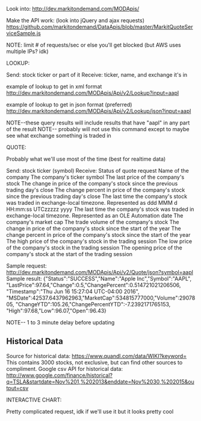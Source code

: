 Look into: http://dev.markitondemand.com/MODApis/

Make the API work: (look into jQuery and ajax requests)
https://github.com/markitondemand/DataApis/blob/master/MarkitQuoteServiceSample.js

NOTE: limit # of requests/sec or else you'll get blocked (but AWS uses multiple IPs? idk)

LOOKUP:

Send: stock ticker or part of it
Receive: ticker, name, and exchange it's in

example of lookup to get in xml format
http://dev.markitondemand.com/MODApis/Api/v2/Lookup?input=aapl

example of lookup to get in json format (preferred)
http://dev.markitondemand.com/MODApis/Api/v2/Lookup/json?input=aapl

NOTE--these query results will include results that have "aapl" in any part of the result
NOTE-- probably will not use this command except to maybe see what exchange something is traded in

QUOTE:

Probably what we'll use most of the time (best for realtime data)

Send: stock ticker (symbol)
Receive:  Status of quote request
          Name of the company
          The company's ticker symbol
          The last price of the company's stock
          The change in price of the company's stock since the previous trading day's close
          The change percent in price of the company's stock since the previous trading day's close
          The last time the company's stock was traded in exchange-local timezone. Represented as ddd MMM d HH:mm:ss UTCzzzzz yyyy
          The last time the company's stock was traded in exchange-local timezone. Represented as an OLE Automation date
          The company's market cap
          The trade volume of the company's stock
          The change in price of the company's stock since the start of the year
	        The change percent in price of the company's stock since the start of the year
          The high price of the company's stock in the trading session
          The low price of the company's stock in the trading session
          The opening price of the company's stock at the start of the trading session

Sample request: http://dev.markitondemand.com/MODApis/Api/v2/Quote/json?symbol=aapl
Sample result: {"Status":"SUCCESS","Name":"Apple Inc","Symbol":"AAPL",
                "LastPrice":97.64,"Change":0.5,"ChangePercent":0.514721021206506,
                "Timestamp":"Thu Jun 16 15:27:04 UTC-04:00 2016",
                "MSDate":42537.6437962963,"MarketCap":534815777000,"Volume":2907805,
                "ChangeYTD":105.26,"ChangePercentYTD":-7.2392171765153,
                "High":97.68,"Low":96.07,"Open":96.43}

NOTE-- 1 to 3 minute delay before updating

## Historical Data

Source for historical data: https://www.quandl.com/data/WIKI?keyword=
This contains 3000 stocks, not exclusive, but can find other sources to compliment.
Google csv API for historical data: http://www.google.com/finance/historical?q=TSLA&startdate=Nov%201,%202013&enddate=Nov%2030,%202015&output=csv



INTERACTIVE CHART:

Pretty complicated request, idk if we'll use it but it looks pretty cool
